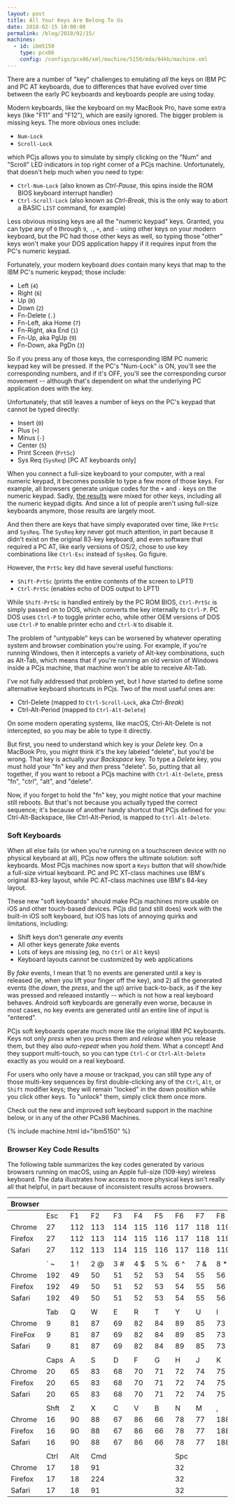 ```yaml
---
layout: post
title: All Your Keys Are Belong To Us
date: 2018-02-15 10:00:00
permalink: /blog/2018/02/15/
machines:
  - id: ibm5150
    type: pcx86
    config: /configs/pcx86/xml/machine/5150/mda/64kb/machine.xml
---
```


There are a number of "key" challenges to emulating *all* the keys on IBM PC and PC AT keyboards, due to
differences that have evolved over time between the early PC keyboards and keyboards people are using today.

Modern keyboards, like the keyboard on my MacBook Pro, have some extra keys (like "F11" and "F12"), which are easily
ignored.  The bigger problem is missing keys.  The more obvious ones include:

- `Num-Lock`
- `Scroll-Lock`

which PCjs allows you to simulate by simply clicking on the "Num" and "Scroll" LED indicators in top right corner of
a PCjs machine.  Unfortunately, that doesn't help much when you need to type:

- `Ctrl-Num-Lock` (also known as *Ctrl-Pause*, this spins inside the ROM BIOS keyboard interrupt handler)
- `Ctrl-Scroll-Lock` (also known as *Ctrl-Break*, this is the only way to abort a BASIC `LIST` command, for example)

Less obvious missing keys are all the "numeric keypad" keys.  Granted, you can type any of `0` through `9`, `.`, `+`,
and `-` using other keys on your modern keyboard, but the PC had those other keys as well, so typing those "other" keys
won't make your DOS application happy if it requires input from the PC's numeric keypad.

Fortunately, your modern keyboard *does* contain many keys that map to the IBM PC's numeric keypad; those include:

- Left (`4`)
- Right (`6`)
- Up (`8`)
- Down (`2`)
- Fn-Delete (`.`)
- Fn-Left, aka Home (`7`)
- Fn-Right, aka End (`1`)
- Fn-Up, aka PgUp (`9`)
- Fn-Down, aka PgDn (`3`)

So if you press any of those keys, the corresponding IBM PC numeric keypad key will be pressed.  If the PC's "Num-Lock"
is ON, you'll see the corresponding numbers, and if it's OFF, you'll see the corresponding cursor movement -- although
that's dependent on what the underlying PC application does with the key.

Unfortunately, that still leaves a number of keys on the PC's keypad that cannot be typed directly:

- Insert (`0`)
- Plus (`+`)
- Minus (`-`)
- Center (`5`)
- Print Screen (`PrtSc`)
- Sys Req (`SysReq`) [PC AT keyboards only]

When you connect a full-size keyboard to your computer, with a real numeric keypad, it becomes possible to type a few
more of those keys.  For example, all browsers generate unique codes for the `+` and `-` keys on the numeric keypad.
Sadly, [the results](#browser-key-code-results) were mixed for other keys, including all the numeric keypad digits.
And since a lot of people aren't using full-size keyboards anymore, those results are largely moot.

And then there are keys that have simply evaporated over time, like `PrtSc` and `SysReq`.  The `SysReq` key never
got much attention, in part because it didn't exist on the original 83-key keyboard, and even software that required a
PC AT, like early versions of OS/2, chose to use key combinations like `Ctrl-Esc` instead of `SysReq`.  Go figure.

However, the `PrtSc` key did have several useful functions:

- `Shift-PrtSc` (prints the entire contents of the screen to LPT1)
- `Ctrl-PrtSc` (enables echo of DOS output to LPT1)

While `Shift-PrtSc` is handled entirely by the PC ROM BIOS, `Ctrl-PrtSc` is simply passed on to DOS, which converts
the key internally to `Ctrl-P`.  PC DOS uses `Ctrl-P` to toggle printer echo, while other OEM versions of DOS
use `Ctrl-P` to enable printer echo and `Ctrl-N` to disable it.

The problem of "untypable" keys can be worsened by whatever operating system and browser combination you're using.  For
example, if you're running Windows, then it intercepts a variety of Alt-key combinations, such as Alt-Tab, which means
that if you're running an old version of Windows inside a PCjs machine, that machine won't be able to receive Alt-Tab.

I've not fully addressed that problem yet, but I *have* started to define some alternative keyboard shortcuts in PCjs.
Two of the most useful ones are:

- Ctrl-Delete (mapped to `Ctrl-Scroll-Lock`, aka *Ctrl-Break*)
- Ctrl-Alt-Period (mapped to `Ctrl-Alt-Delete`)

On some modern operating systems, like macOS, Ctrl-Alt-Delete is not intercepted, so you may be able to type it directly.

But first, you need to understand which key is your *Delete* key.  On a MacBook Pro, you might think it's the key labeled
"delete", but you'd be wrong.  That key is actually your *Backspace* key.  To type a *Delete* key, you must hold your
"fn" key and *then* press "delete".  So, putting that all together, if you want to reboot a PCjs machine with `Ctrl-Alt-Delete`,
press "fn", "ctrl", "alt", and "delete".

Now, if you forget to hold the "fn" key, you might notice that your machine still reboots.  But that's not because you
actually typed the correct sequence; it's because of another handy shortcut that PCjs defined for you: Ctrl-Alt-Backspace,
like Ctrl-Alt-Period, is mapped to `Ctrl-Alt-Delete`.

### Soft Keyboards

When all else fails (or when you're running on a touchscreen device with no physical keyboard at all), PCjs now offers
the ultimate solution: soft keyboards.  Most PCjs machines now sport a `Keys` button that will show/hide a full-size
virtual keyboard.  PC and PC XT-class machines use IBM's original 83-key layout, while PC AT-class machines use IBM's
84-key layout.

These new "soft keyboards" should make PCjs machines more usable on iOS and other touch-based devices.  PCjs did (and still
does) work with the built-in iOS soft keyboard, but iOS has lots of annoying quirks and limitations, including:

- Shift keys don't generate *any* events
- All other keys generate *fake* events
- Lots of keys are missing (eg, no `Ctrl` or `Alt` keys)
- Keyboard layouts cannot be customized by web applications

By *fake* events, I mean that 1) no events are generated until a key is released (ie, when you lift your finger off the key),
and 2) all the generated events (the *down*, the *press*, and the *up*) arrive back-to-back, as if the key was pressed
and released instantly -- which is not how a real keyboard behaves.  Android soft keyboards are generally even worse, because
in most cases, no key events are generated until an entire line of input is "entered".

PCjs soft keyboards operate much more like the original IBM PC keyboards.  Keys not only *press* when you press them and
*release* when you release them, but they also *auto-repeat* when you *hold* them.  What a concept!  And they support multi-touch,
so you can type `Ctrl-C` or `Ctrl-Alt-Delete` exactly as you would on a real keyboard.

For users who only have a mouse or trackpad, you can still type any of those multi-key sequences by first double-clicking
any of the `Ctrl`, `Alt`, or `Shift` modifier keys; they will remain "locked" in the down position while you click other keys.
To "unlock" them, simply click them once more.

Check out the new and improved soft keyboard support in the machine below, or in any of the other PCx86 Machines.

{% include machine.html id="ibm5150" %}

### Browser Key Code Results

The following table summarizes the key codes generated by various browsers running on macOS, using an Apple full-size
(109-key) wireless keyboard.  The data illustrates how access to more physical keys isn't really all that helpful, in part
because of inconsistent results across browsers.

|Browser |      |      |      |      |      |      |      |      |      |      |      |      |      |        |      |      |       |      |      |      |       |
|:-------|:---- |:---- |:---- |:---- |:---- |:---- |:---- |:---- |:---- |:---- |:---- |:---- |:---- |:------ |:---- |:---- |:------|:---- |:---- |:---- |:----- |
|        | Esc  | F1   | F2   | F3   | F4   | F5   | F6   | F7   | F8   | F9   | F10  | F11  | F12  | F13    | F14  | F15  | F16   | Vol- | Vol+ | Mute | Eject |
|Chrome  | 27   | 112  | 113  | 114  | 115  | 116  | 117  | 118  | 119  | 120  | 121  | 122  | 123  | 124    |      |      | 127   |      |      |      |       |
|Firefox | 27   | 112  | 113  | 114  | 115  | 116  | 117  | 118  | 119  | 120  | 121  | 122  | 123  | 44     |      |      | 127   |      |      |      |       |
|Safari  | 27   | 112  | 113  | 114  | 115  | 116  | 117  | 118  | 119  | 120  | 121  | 122  | 123  | 124    |      |      | 127   |      |      |      |       |
|        |      |      |      |      |      |      |      |      |      |      |      |      |      |        |      |      |       |      |      |      |       |
|        | ` ~  | 1 !  | 2 @  | 3 #  | 4 $  | 5 %  | 6 ^  | 7 &  | 8 *  | 9 (  | 0 )  | - _  | = +  | Del    | Help | Home | PgUp  | Clr  |  =   |  /   |  *    |
|Chrome  | 192  | 49   | 50   | 51   | 52   | 53   | 54   | 55   | 56   | 57   | 48   | 189  | 187  | 8      |      | 36   | 33    | 12   | 187  | 111  | 106   |
|Firefox | 192  | 49   | 50   | 51   | 52   | 53   | 54   | 55   | 56   | 57   | 48   | 173  | 61   | 8      |      | 36   | 33    | 12   | 61   | 111  | 106   |
|Safari  | 192  | 49   | 50   | 51   | 52   | 53   | 54   | 55   | 56   | 57   | 48   | 189  | 187  | 8      | 45   | 36   | 33    | 12   | 187  | 111  | 106   |
|        |      |      |      |      |      |      |      |      |      |      |      |      |      |        |      |      |       |      |      |      |       |
|        | Tab  |  Q   |  W   |  E   |  R   |  T   |  Y   |  U   |  I   |  O   |  P   |  [   |  ]   |  \     | Del  | End  | PgDn  |**7** |**8** |**9** |  -    |
|Chrome  | 9    | 81   | 87   | 69   | 82   | 84   | 89   | 85   | 73   | 79   | 80   | 219  | 221  | 220    | 46   | 35   | 34    | 55   | 56   | 57   | 109   |
|FireFox | 9    | 81   | 87   | 69   | 82   | 84   | 89   | 85   | 73   | 79   | 80   | 219  | 221  | 220    | 46   | 35   | 34    | 103  | 104  | 105  | 109   |
|Safari  | 9    | 81   | 87   | 69   | 82   | 84   | 89   | 85   | 73   | 79   | 80   | 219  | 221  | 220    | 46   | 35   | 34    | 103  | 104  | 105  | 109   |
|        |      |      |      |      |      |      |      |      |      |      |      |      |      |        |      |      |       |      |      |      |       |
|        | Caps |  A   |  S   |  D   |  F   |  G   |  H   |  J   |  K   |  L   |  ;   |  '   |      | Enter  |      |      |       |**4** |**5** |**6** |  +    |
|Chrome  | 20   | 65   | 83   | 68   | 70   | 71   | 72   | 74   | 75   | 76   | 186  | 222  |      | 13     |      |      |       | 52   | 53   | 54   | 107   |
|Firefox | 20   | 65   | 83   | 68   | 70   | 71   | 72   | 74   | 75   | 76   | 59   | 222  |      | 13     |      |      |       | 100  | 101  | 102  | 107   |
|Safari  | 20   | 65   | 83   | 68   | 70   | 71   | 72   | 74   | 75   | 76   | 186  | 222  |      | 13     |      |      |       | 100  | 101  | 102  | 107   |
|        |      |      |      |      |      |      |      |      |      |      |      |      |      |        |      |      |       |      |      |      |       |
|        | Shft |  Z   |  X   |  C   |  V   |  B   |  N   |  M   |  ,   |  .   |  /   |      |      | Shft   |      | Up   |       |**1** |**2** |**3** |       |
|Chrome  | 16   | 90   | 88   | 67   | 86   | 66   | 78   | 77   | 188  | 190  | 191  |      |      | 16     |      | 38   |       | 49   | 50   | 51   |       |
|Firefox | 16   | 90   | 88   | 67   | 86   | 66   | 78   | 77   | 188  | 190  | 191  |      |      | 16     |      | 38   |       | 97   | 98   | 99   |       |
|Safari  | 16   | 90   | 88   | 67   | 86   | 66   | 78   | 77   | 188  | 190  | 191  |      |      | 16     |      | 38   |       | 97   | 98   | 99   |       |
|        |      |      |      |      |      |      |      |      |      |      |      |      |      |        |      |      |       |      |      |      |       |
|        | Ctrl | Alt  | Cmd  |      |      |      | Spc  |      |      |      |      | Cmd  | Alt  | Ctrl   | Left | Down | Right |**0** |      |  .   | Enter |
|Chrome  | 17   | 18   | 91   |      |      |      | 32   |      |      |      |      | 93   | 18   | 17     | 37   | 40   | 39    | 48   |      | 110  | 13    |
|Firefox | 17   | 18   | 224  |      |      |      | 32   |      |      |      |      | 224  | 18   | 17     | 37   | 40   | 39    | 96   |      | 110  | 13    |
|Safari  | 17   | 18   | 91   |      |      |      | 32   |      |      |      |      | 93   | 18   | 17     | 37   | 40   | 39    | 96   |      | 110  | 13    |
